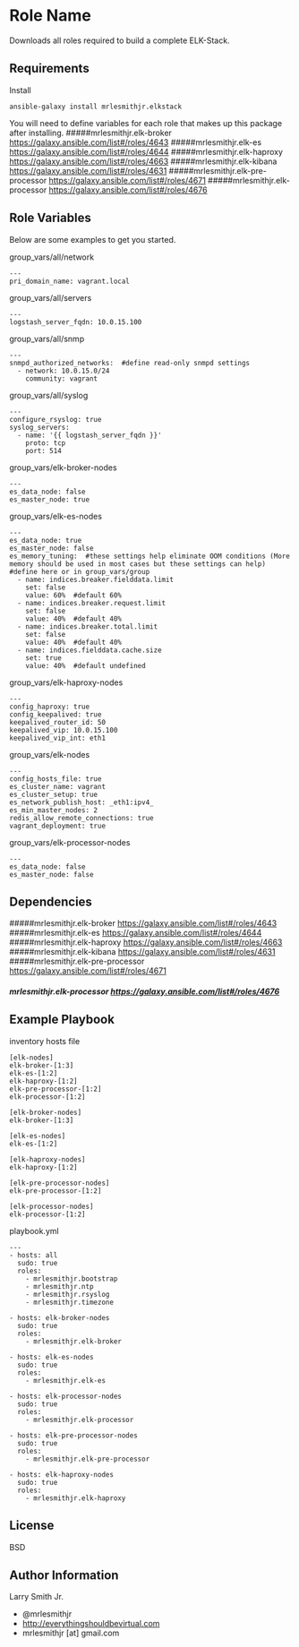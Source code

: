 Role Name
=========

Downloads all roles required to build a complete ELK-Stack.

Requirements
------------

Install
````
ansible-galaxy install mrlesmithjr.elkstack
````

You will need to define variables for each role that makes up this package after installing.
#####mrlesmithjr.elk-broker https://galaxy.ansible.com/list#/roles/4643
#####mrlesmithjr.elk-es https://galaxy.ansible.com/list#/roles/4644
#####mrlesmithjr.elk-haproxy https://galaxy.ansible.com/list#/roles/4663
#####mrlesmithjr.elk-kibana https://galaxy.ansible.com/list#/roles/4631
#####mrlesmithjr.elk-pre-processor https://galaxy.ansible.com/list#/roles/4671
#####mrlesmithjr.elk-processor https://galaxy.ansible.com/list#/roles/4676

Role Variables
--------------

Below are some examples to get you started.

group_vars/all/network
````
---
pri_domain_name: vagrant.local
````
group_vars/all/servers
````
---
logstash_server_fqdn: 10.0.15.100
````
group_vars/all/snmp
````
---
snmpd_authorized_networks:  #define read-only snmpd settings
  - network: 10.0.15.0/24
    community: vagrant
````
group_vars/all/syslog
````
---
configure_rsyslog: true
syslog_servers:
  - name: '{{ logstash_server_fqdn }}'
    proto: tcp
    port: 514
````
group_vars/elk-broker-nodes
````
---
es_data_node: false
es_master_node: true
````
group_vars/elk-es-nodes
````
---
es_data_node: true
es_master_node: false
es_memory_tuning:  #these settings help eliminate OOM conditions (More memory should be used in most cases but these settings can help) #define here or in group_vars/group
  - name: indices.breaker.fielddata.limit
    set: false
    value: 60%  #default 60%
  - name: indices.breaker.request.limit
    set: false
    value: 40%  #default 40%
  - name: indices.breaker.total.limit
    set: false
    value: 40%  #default 40%
  - name: indices.fielddata.cache.size
    set: true
    value: 40%  #default undefined
````
group_vars/elk-haproxy-nodes
````
---
config_haproxy: true
config_keepalived: true
keepalived_router_id: 50
keepalived_vip: 10.0.15.100
keepalived_vip_int: eth1
````
group_vars/elk-nodes
````
---
config_hosts_file: true
es_cluster_name: vagrant
es_cluster_setup: true
es_network_publish_host: _eth1:ipv4_
es_min_master_nodes: 2
redis_allow_remote_connections: true
vagrant_deployment: true
````
group_vars/elk-processor-nodes
````
---
es_data_node: false
es_master_node: false
````

Dependencies
------------

#####mrlesmithjr.elk-broker https://galaxy.ansible.com/list#/roles/4643
#####mrlesmithjr.elk-es https://galaxy.ansible.com/list#/roles/4644
#####mrlesmithjr.elk-haproxy https://galaxy.ansible.com/list#/roles/4663
#####mrlesmithjr.elk-kibana https://galaxy.ansible.com/list#/roles/4631
#####mrlesmithjr.elk-pre-processor https://galaxy.ansible.com/list#/roles/4671
##### mrlesmithjr.elk-processor https://galaxy.ansible.com/list#/roles/4676

Example Playbook
----------------

inventory hosts file
````
[elk-nodes]
elk-broker-[1:3]
elk-es-[1:2]
elk-haproxy-[1:2]
elk-pre-processor-[1:2]
elk-processor-[1:2]

[elk-broker-nodes]
elk-broker-[1:3]

[elk-es-nodes]
elk-es-[1:2]

[elk-haproxy-nodes]
elk-haproxy-[1:2]

[elk-pre-processor-nodes]
elk-pre-processor-[1:2]

[elk-processor-nodes]
elk-processor-[1:2]
````
playbook.yml
````
---
- hosts: all
  sudo: true
  roles:
    - mrlesmithjr.bootstrap
    - mrlesmithjr.ntp
    - mrlesmithjr.rsyslog
    - mrlesmithjr.timezone

- hosts: elk-broker-nodes
  sudo: true
  roles:
    - mrlesmithjr.elk-broker

- hosts: elk-es-nodes
  sudo: true
  roles:
    - mrlesmithjr.elk-es

- hosts: elk-processor-nodes
  sudo: true
  roles:
    - mrlesmithjr.elk-processor

- hosts: elk-pre-processor-nodes
  sudo: true
  roles:
    - mrlesmithjr.elk-pre-processor

- hosts: elk-haproxy-nodes
  sudo: true
  roles:
    - mrlesmithjr.elk-haproxy
````

License
-------

BSD

Author Information
------------------

Larry Smith Jr.
- @mrlesmithjr
- http://everythingshouldbevirtual.com
- mrlesmithjr [at] gmail.com
